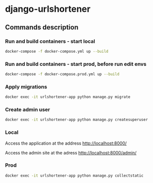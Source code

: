 # django-urlshortener

## Commands description 

### Run and build containers - start local
```sh
docker-compose -f docker-compose.yml up --build
```

### Run and build containers - start prod, before run edit envs
```sh
docker-compose -f docker-compose.prod.yml up --build
```

### Apply migrations
```sh
docker exec -it urlshortener-app python manage.py migrate
```

### Create admin user
```sh
docker exec -it urlshortener-app python manage.py createsuperuser
```

### Local

Access the application at the address [http://localhost:8000/](http://localhost:8000/)

Access the admin site at the adress [http://localhost:8000/admin/](http://localhost:8000/admin/)


### Prod
```sh
docker exec -it urlshortener-app python manage.py collectstatic
```